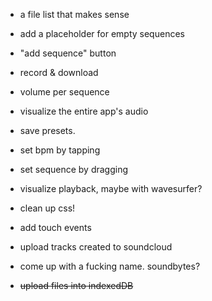 * a file list that makes sense

* add a placeholder for empty sequences
* "add sequence" button

* record & download
* volume per sequence
* visualize the entire app's audio
* save presets.
* set bpm by tapping
* set sequence by dragging

* visualize playback, maybe with wavesurfer?

* clean up css!
* add touch events
* upload tracks created to soundcloud
* come up with a fucking name. soundbytes?

* ~~upload files into indexedDB~~
